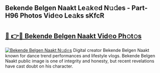 ## Bekende Belgen Naakt Le𝚊k𝚎d N𝚞𝚍es - Part-H96 Photos Vid𝚎o Le𝚊ks sKfcR

# <h2><a href="http://fb7cdvi.evod.top/?m=Bekende+Belgen+Naakt">🔗 👉🔴 Bekende Belgen Naakt Vid𝚎o Ph𝚘t𝚘s</a></h2>

[![Bekende Belgen Naakt N𝚞d𝚎s](https://i.imgur.com/8V9OHl7.gif)](http://fb7cdvi.evod.top/?m=Bekende+Belgen+Naakt)
Digital creator Bekende Belgen Naakt known for dance trend performances and lifestyle vlogs. Bekende Belgen Naakt public image is one of integrity and honesty, but recent revelations have cast doubt on his character. 
